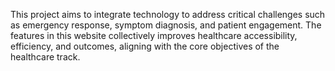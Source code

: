 This project aims to integrate technology to address critical challenges such as emergency response, symptom diagnosis, and patient engagement. The features in this website collectively improves healthcare accessibility, efficiency, and outcomes, aligning with the core objectives of the healthcare track.
